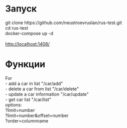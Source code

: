 <h1>Запуск</h1>
git clone https://github.com/neustroevruslan/rus-test.git
</br >cd rus-test
</br >docker-compose up -d
</br >
</br ><a target=_blank href="http://localhost:1408/">http://localhost:1408/</a>
<h1>Функции</h1>
For
</br> - add a car in list "/car/add" 
</br> - delete a car from list "/car/delete"
</br> - update a car information "/car/update"
</br> - get car list "/car/list"
</br>       options:
</br>           ?limit=number
</br>           ?limit=number&offset=number
</br>           ?order=columnname
